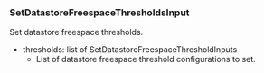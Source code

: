 ### SetDatastoreFreespaceThresholdsInput
Set datastore freespace thresholds.

- thresholds: list of SetDatastoreFreespaceThresholdInputs
  - List of datastore freespace threshold configurations to set.
